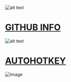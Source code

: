 ![alt text][logo]

[logo]: http://www.iconninja.com/files/631/349/303/logo-connection-network-social-github-icon.png "Logo Title Text 2"

# [GITHUB INFO](https://pauljohnsgit.github.io/GitHub-Info/)

![alt text][logo]

[logo]: http://coad.net/blog/images/AutoHotKeyLogo.png "Logo Title Text 3"

# [AUTOHOTKEY](https://pauljohnsgit.github.io/AutoHotKey/)

![Image](http://coad.net/blog/images/AutoHotKeyLogo.png)
